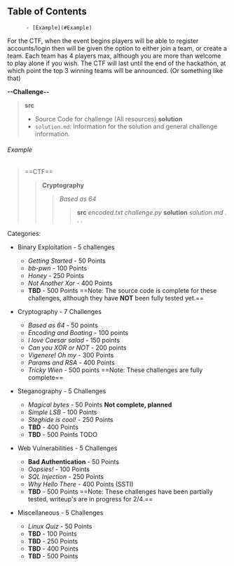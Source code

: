 ## Table of Contents

          - [Example](#Example)

For the CTF, when the event begins players will be able to register accounts/login then will be given the option to either join a team, or create a team. Each team has 4 players max, although you are more than welcome to play alone if you wish. The CTF will last until the end of the hackathon, at which point the top 3 winning teams will be announced. (Or something like that)

**--Challenge--**
> **src**
> - Source Code for challenge (All resources)
>**solution**
> - `solution.md`: Information for the solution and general challenge information.

###### Example
> ==CTF==
> > **Cryptography**
> > > *Based as 64*
> > > > **src**
> > > > *encoded.txt*
> > > > *challenge.py*
> > > **solution**
> > > > *solution.md*
> .
> .
> .

Categories:
- Binary Exploitation - 5 challenges
	- *Getting Started* - 50 Points
	- *bb-pwn* - 100 Points
	- *Honey* - 250 Points
	- *Not Another Xor* - 400 Points
	- **TBD** - 500 Points
==Note: The source code is complete for these challenges, although they have **NOT** been fully tested yet.==

- Cryptography - 7 Challenges
	- *Based as 64* - 50 points
	- *Encoding and Boating* - 100 points
	- *I love Caesar salad* - 150 points
	- *Can you XOR or NOT* - 200 points
	- *Vigenere! Oh my* - 300 Points
	- *Params and RSA* - 400 Points
	- *Tricky Wien* - 500 points
==Note: These challenges are fully complete==


- Steganography - 5 Challenges
	- *Magical bytes* - 50 Points **Not complete, planned**
	- *Simple LSB* - 100 Points
	- *Steghide is cool!* - 250 Points
	- **TBD** - 400 Points
	- **TBD** - 500 Points
TODO

- Web Vulnerabilities - 5 Challenges
	- **Bad Authentication** - 50 Points
	- *Oopsies!* - 100 Points
	- *SQL Injection* - 250 Points
	- *Why Hello There* - 400 Points (SSTI)
	- **TBD** - 500 Points
==Note: These challenges have been partially tested, writeup's are in progress for 2/4.==

- Miscellaneous - 5 Challenges
	- *Linux Quiz* - 50 Points
	- **TBD** - 100 Points
	- **TBD** - 250 Points
	- **TBD** - 400 Points
	- **TBD** - 500 Points

